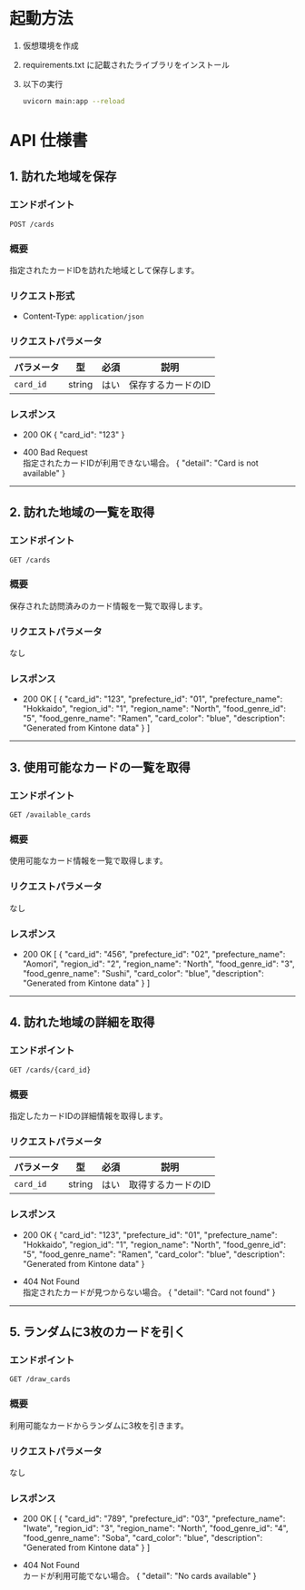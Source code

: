 # 起動方法
1. 仮想環境を作成
2. requirements.txt に記載されたライブラリをインストール
3. 以下の実行
    
    ```bash
    uvicorn main:app --reload
    ```

# API 仕様書

## 1. 訪れた地域を保存

### エンドポイント
`POST /cards`

### 概要
指定されたカードIDを訪れた地域として保存します。

### リクエスト形式
- Content-Type: `application/json`

### リクエストパラメータ
| パラメータ | 型   | 必須 | 説明         |
|------------|------|------|--------------|
| `card_id`  | string | はい  | 保存するカードのID |

### レスポンス
- 200 OK
{
  "card_id": "123"
}

- 400 Bad Request  
指定されたカードIDが利用できない場合。
{
  "detail": "Card is not available"
}

---

## 2. 訪れた地域の一覧を取得

### エンドポイント
`GET /cards`

### 概要
保存された訪問済みのカード情報を一覧で取得します。

### リクエストパラメータ
なし

### レスポンス
- 200 OK
[
  {
    "card_id": "123",
    "prefecture_id": "01",
    "prefecture_name": "Hokkaido",
    "region_id": "1",
    "region_name": "North",
    "food_genre_id": "5",
    "food_genre_name": "Ramen",
    "card_color": "blue",
    "description": "Generated from Kintone data"
  }
]

---

## 3. 使用可能なカードの一覧を取得

### エンドポイント
`GET /available_cards`

### 概要
使用可能なカード情報を一覧で取得します。

### リクエストパラメータ
なし

### レスポンス
- 200 OK
[
  {
    "card_id": "456",
    "prefecture_id": "02",
    "prefecture_name": "Aomori",
    "region_id": "2",
    "region_name": "North",
    "food_genre_id": "3",
    "food_genre_name": "Sushi",
    "card_color": "blue",
    "description": "Generated from Kintone data"
  }
]

---

## 4. 訪れた地域の詳細を取得

### エンドポイント
`GET /cards/{card_id}`

### 概要
指定したカードIDの詳細情報を取得します。

### リクエストパラメータ
| パラメータ | 型   | 必須 | 説明         |
|------------|------|------|--------------|
| `card_id`  | string | はい  | 取得するカードのID |

### レスポンス
- 200 OK
{
  "card_id": "123",
  "prefecture_id": "01",
  "prefecture_name": "Hokkaido",
  "region_id": "1",
  "region_name": "North",
  "food_genre_id": "5",
  "food_genre_name": "Ramen",
  "card_color": "blue",
  "description": "Generated from Kintone data"
}

- 404 Not Found  
指定されたカードが見つからない場合。
{
  "detail": "Card not found"
}

---

## 5. ランダムに3枚のカードを引く

### エンドポイント
`GET /draw_cards`

### 概要
利用可能なカードからランダムに3枚を引きます。

### リクエストパラメータ
なし

### レスポンス
- 200 OK
[
  {
    "card_id": "789",
    "prefecture_id": "03",
    "prefecture_name": "Iwate",
    "region_id": "3",
    "region_name": "North",
    "food_genre_id": "4",
    "food_genre_name": "Soba",
    "card_color": "blue",
    "description": "Generated from Kintone data"
  }
]

- 404 Not Found  
カードが利用可能でない場合。
{
  "detail": "No cards available"
}
